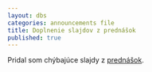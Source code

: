 ```yaml
---
layout: dbs
categories: announcements file
title: Doplnenie slajdov z prednášok
published: true
---
```

Pridal som chýbajúce slajdy z [prednášok](/lectures/).






